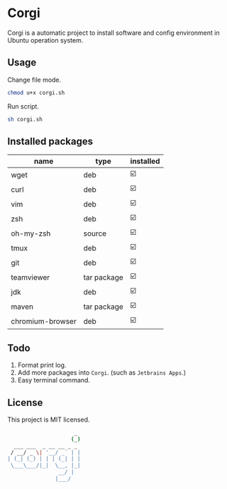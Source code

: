 # Corgi
Corgi is a automatic project to install software and config environment in Ubuntu operation system.

## Usage

Change file mode.
```bash
chmod u+x corgi.sh
```
Run script.
```bash
sh corgi.sh
```

## Installed packages


| name | type | installed |
| ------- | ----- | ------------ |
| wget| deb| :ballot_box_with_check: |
|curl|deb|:ballot_box_with_check:|
|vim |deb|:ballot_box_with_check:|
|zsh|deb|:ballot_box_with_check:|
|oh-my-zsh|source|:ballot_box_with_check:|
|tmux|deb|:ballot_box_with_check:|
|git|deb|:ballot_box_with_check:|
|teamviewer|tar package|:ballot_box_with_check:|
|jdk|deb|:ballot_box_with_check:|
|maven|tar package|:ballot_box_with_check:|
|chromium-browser|deb|:ballot_box_with_check:|



## Todo

1. Format print log.
2. Add more packages into `Corgi`. (such as `Jetbrains Apps`.)
3. Easy terminal command.




## License

This project is MIT licensed.

```bash
                     _ 
                    (_)
  ___ ___  _ __ __ _ _ 
 / __/ _ \| '__/ _` | |
| (_| (_) | | | (_| | |
 \___\___/|_|  \__, |_|
                __/ |  
               |___/   
```
